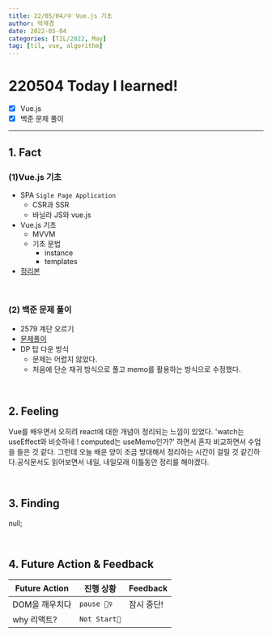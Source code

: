 ```yaml
---
title: 22/05/04/수 Vue.js 기초
author: 박재경
date: 2022-05-04
categories: [TIL/2022, May]
tag: [til, vue, algorithm]
---
```


# 220504 Today I learned!

- [x] Vue.js
- [x] 백준 문제 풀이 

---

## 1. Fact 

### (1)Vue.js 기초 

- SPA  `Sigle Page Application`
  - CSR과 SSR
  - 바닐라 JS와 vue.js
- Vue.js 기초 
  - MVVM
  - 기초 문법
    - instance 
    - templates
- [정리본](https://github.com/JaeKP/Study/blob/master/web/JS/vue/Vue_%EA%B8%B0%EC%B4%88.md)

<br>

### (2) 백준 문제 풀이

- 2579 계단 오르기
- [문제풀이](https://github.com/JaeKP/Study/tree/master/algorithm/1%EC%9D%BC1%EC%95%8C%EA%B3%A0/05%EC%9B%94/0504)
- DP 탑 다운 방식
  - 문제는 어렵지 않았다. 
  - 처음에 단순 재귀 방식으로 풀고 memo를 활용하는 방식으로 수정했다.


<br>

## 2. Feeling

Vue를 배우면서 오히려 react에 대한 개념이 정리되는 느낌이 있었다. 'watch는 useEffect와 비슷하네 ! computed는 useMemo인가?' 하면서 혼자 비교하면서 수업을 들은 것 같다.  그런데 오늘 배운 양이 조금 방대해서 정리하는 시간이 걸릴 것 같긴하다.공식문서도 읽어보면서 내일, 내일모래 이틀동안 정리를 해야겠다. 

<br>

## 3. Finding 

null;

<br>

## 4. Future Action & Feedback

| Future Action  | 진행 상황    | Feedback   |
| -------------- | ------------ | ---------- |
| DOM을 깨우치다 | `pause 🤦‍♀️`   | 잠시 중단! |
| why 리액트?    | `Not Start🌙` |            |

<br>
